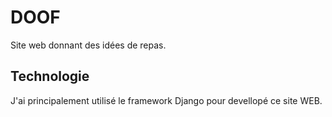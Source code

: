 # DOOF

Site web donnant des idées de repas.

## Technologie

J'ai principalement utilisé le framework Django pour devellopé ce site WEB.
